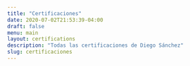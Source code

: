 ```yaml
---
title: "Certificaciones"
date: 2020-07-02T21:53:39-04:00
draft: false
menu: main
layout: certifications 
description: "Todas las certificaciones de Diego Sánchez"
slug: certificaciones
---
```


